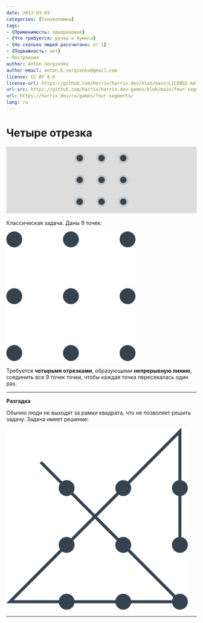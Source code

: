 ```yaml
---
date: 2013-03-03
categories: [Головоломка]
tags:
- {Применимость: одноразовая}
- {Что требуется: ручка и бумага}
- {На сколько людей рассчитано: от 1}
- {Подвижность: нет}
- Построения
author: Anton Sergienko
author-email: anton.b.sergienko@gmail.com
license: CC BY 4.0
license-url: https://github.com/Harrix/harrix.dev/blob/main/LICENSE.md
url-src: https://github.com/Harrix/harrix.dev-games/blob/main/four-segments/four-segments.md
url: https://harrix.dev/ru/games/four-segments/
lang: ru
---
```


# Четыре отрезка

![Featured image](featured-image.svg)

Классическая задача. Даны 9 точек:

![Рисунок задачи](img/problem.svg)

Требуется **четырьмя отрезками**, образующими **непрерывную линию**, соединить все 9 точек точки, чтобы каждая точка пересекалась один раз.

---

**Разгадка** <!-- !details -->

Обычно люди не выходят за рамки квадрата, что не позволяет решить задачу. Задача имеет решение:

![Решение](img/solution.svg)

---
